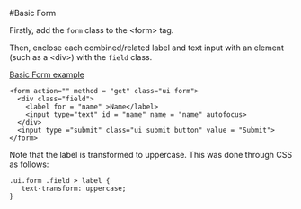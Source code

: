 #Basic Form

Firstly, add the `form` class to the &lt;form&gt; tag. 

Then, enclose each combined/related label and text input with an element (such as a &lt;div&gt;) with the `field` class.

<a href="archives/Class Htmls/ex1.html" target = "_blank">Basic Form example</a>

~~~
<form action="" method = "get" class="ui form">
  <div class="field">
    <label for = "name" >Name</label>
    <input type="text" id = "name" name = "name" autofocus>
  </div>
  <input type ="submit" class="ui submit button" value = "Submit">
</form>
~~~

Note that the label is transformed to uppercase. This was done through CSS as follows:

~~~
.ui.form .field > label {
   text-transform: uppercase;
}
~~~

